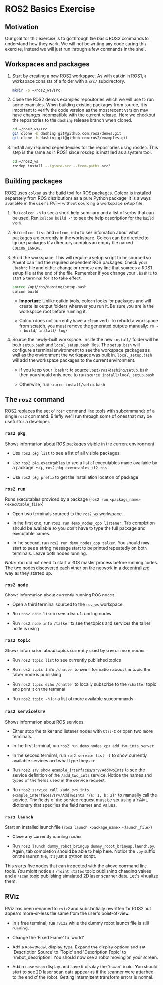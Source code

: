 # ROS2 Basics Exercise

## Motivation

Our goal for this exercise is to go through the basic ROS2 commands to understand how they work. We
will not be writing any code during this exercise, instead we will just run through a few commands
in the shell.

## Workspaces and packages

1.  Start by creating a new ROS2 workspace. As with catkin in ROS1, a workspace consists of a folder
    with a `src/` subdirectory.

    ```bash
    mkdir -p ~/ros2_ws/src
    ```

1.  Clone the ROS2 demos examples repositories which we will use to run some examples. When building
    existing packages from source, it is important to verify the code version as the most recent
    version may have changes incompatible with the current release. Here we checkout the
    repositories to the `dashing` release branch when cloned.

    ```bash
    cd ~/ros2_ws/src
    git clone -b dashing git@github.com:ros2/demos.git
    git clone -b dashing git@github.com:ros2/examples.git
    ```

1.  Install any required dependencies for the repositories using rosdep. This step is the same as in
    ROS1 since rosdep is installed as a system tool.

    ```bash
    cd ~/ros2_ws
    rosdep install --ignore-src --from-paths src/
    ```

## Building packages

ROS2 uses `colcon` as the build tool for ROS packages. Colcon is installed separately from ROS
distributions as a pure Python package. It is always available in the user's PATH without sourcing a
workspace setup file.

1.  Run `colcon -h` to see a short help summary and a list of verbs that can be used. Run `colcon
    build -h` to see the help description for the `build` verb.

1.  Run `colcon list` and `colcon info` to see infomation about what packages are currently in the
    workspace. Colcon can be directed to ignore packages if a directory contains an empty file named
    `COLCON_IGNORE`.

1.  Build the workspace. This will require a setup script to be sourced so Ament can find the
    required dependent ROS packages. Check your `.bashrc` file and either change or remove any line
    that sources a ROS1 setup file at the end of the file. Remember if you change your `.bashrc` to
    start a terminal for it to take effect.

    ```bash
    source /opt/ros/dashing/setup.bash
    colcon build
    ```

    - **Important**: Unlike catkin tools, colcon looks for packages and will create its output folders
    wherever you run it. Be sure you are in the workspace root before running it.

    - Colcon does not currently have a `clean` verb. To rebuild a workspace from scratch, you must
    remove the generated outputs manually: `rm -r build/ install/ log/`

1.  Source the newly-built workspace. Inside the new `install/` folder will be both `setup.bash` and
    `local_setup.bash` files. The `setup.bash` will configure a terminal environment to see the
    workspace packages as well as the environment the workspace was built in. `local_setup.bash`
    will add the workspace packages to the current environment.

    - If you keep your `.bashrc` to source `/opt/ros/dashing/setup.bash` then you should only need to
    run `source install/local_setup.bash`

    - Otherwise, run `source install/setup.bash`

## The `ros2` command

ROS2 replaces the set of `ros*` command line tools with subcommands of a single `ros2` command.
Briefly we'll run through some of ones that may be useful for a developer.

### `ros2 pkg`

Shows information about ROS packages visible in the current environment

- Use `ros2 pkg list` to see a list of all visible packages

- Use `ros2 pkg executables` to see a list of executables made available by a package. E.g., `ros2
pkg executables tf2_ros`

- Use `ros2 pkg prefix` to get the installation location of package

### `ros2 run`

Runs executables provided by a package (`ros2 run <package_name> <executable_file>`)

- Open two terminals sourced to the `ros2_ws` workspace.

- In the first one, run `ros2 run demo_nodes_cpp listener`. Tab completion should be available so
you don't have to type the full package and executable names.

- In the second, run `ros2 run demo_nodes_cpp talker`. You
should now start to see a string message start to be printed repeatedly on both terminals. Leave
both nodes running.

*Note*: You did not need to start a ROS master process before running nodes. The two nodes
discovered each other on the network in a decentralized way as they started up.

### `ros2 node`

Shows information about currently running ROS nodes.

- Open a third terminal sourced to the `ros_ws` workspace.

- Run `ros2 node list` to see a list of running nodes

- Run `ros2 node info /talker` to see the topics and services the talker node is using

### `ros2 topic`

Shows information about topics currently used by one or more nodes.

- Run `ros2 topic list` to see currently published topics

- Run `ros2 topic info /chatter` to see information about the topic the talker node is publishing

- Run `ros2 topic echo /chatter` to locally subscribe to the `/chatter` topic and print it on the
terminal

- Run `ros2 topic -h` for a list of more available subcommands

### `ros2 service`/`srv`

Shows information about ROS services.

- Either stop the talker and listener nodes with `Ctrl-C` or open two more terminals.

- In the first terminal, run `ros2 run demo_nodes_cpp add_two_ints_server`

- In the second terminal, run `ros2 service list -t` to show currently available services and what
type they are.

- Run `ros2 srv show example_interfaces/srv/AddTwoInts` to see the service definition of the
`/add_two_ints` service. Notice the names and types of the fields used in the service request.

- Run `ros2 service call /add_two_ints example_interfaces/srv/AddTwoInts '{a: 1, b: 2}'` to manually
call the service. The fields of the service request must be set using a YAML dictionary that
specifies the field names and values.

### `ros2 launch`

Start an installed launch file (`ros2 launch <package_name> <launch_file>`)

- Close any currently running nodes

- Run `ros2 launch dummy_robot_bringup dummy_robot_bringup.launch.py`. Again, tab completion should be
able to help here. Notice the `.py` suffix on the launch file, it's just a python script.

This starts five nodes that can inspected with the above command line tools. You might notice a
`/joint_states` topic publishing changing values and a `/scan` topic publishing simulated 2D laser
scanner data. Let's visualize them.

## RViz

RViz has been renamed to `rviz2` and substantially rewritten for ROS2 but appears more-or-less the
same from the user's point-of-view.

- In a free terminal, run `rviz2` while the dummy robot launch file is still running.

- Change the 'Fixed Frame' to 'world'

- Add a `RobotModel` display type. Expand the display options and set 'Description Source' to
'Topic' and 'Description Topic' to '/robot_description'. You should now see a robot moving on your
screen.

- Add a `LaserScan` display and have it display the '/scan' topic. You should start to see 2D laser
scan data appear as if the scanner were attached to the end of the robot. Getting intermittent
transform errors is normal.
